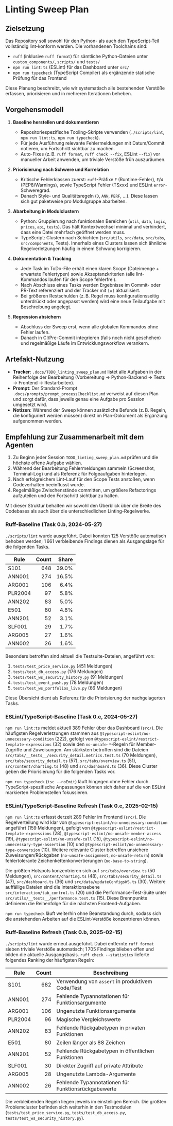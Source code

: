 # Linting Sweep Plan

## Zielsetzung
Das Repository soll sowohl für den Python- als auch den TypeScript-Teil vollständig lint-konform werden. Die vorhandenen Toolchains sind:

- `ruff` (inklusive `ruff format`) für sämtliche Python-Dateien unter `custom_components/`, `scripts/` und `tests/`
- `npm run lint:ts` (ESLint) für das Dashboard unter `src/`
- `npm run typecheck` (TypeScript Compiler) als ergänzende statische Prüfung für das Frontend

Diese Planung beschreibt, wie wir systematisch alle bestehenden Verstöße erfassen, priorisieren und in mehreren Iterationen beheben.

## Vorgehensmodell

1. **Baseline herstellen und dokumentieren**
   - Repositoriespezifische Tooling-Skripte verwenden (`./scripts/lint`, `npm run lint:ts`, `npm run typecheck`).
   - Für jede Ausführung relevante Fehlermeldungen mit Datum/Commit notieren, um Fortschritt sichtbar zu machen.
   - Auto-Fixes (z. B. `ruff format`, `ruff check --fix`, ESLint `--fix`) vor manueller Arbeit anwenden, um triviale Verstöße früh auszuräumen.

2. **Priorisierung nach Schwere und Korrelation**
   - Kritische Fehlerklassen zuerst: `ruff`-Präfixe `F` (Runtime-Fehler), `E`/`W` (PEP8/Warnings), sowie TypeScript Fehler (TSxxx) und ESLint `error`-Schweregrad.
   - Danach Style- und Qualitätsregeln (`D`, `ANN`, `PERF`, …). Diese lassen sich gut paketweise pro Modulgruppe abarbeiten.

3. **Abarbeitung in Modulclustern**
   - Python: Gruppierung nach funktionalen Bereichen (`util`, `data`, `logic`, `prices`, `api`, `tests`). Das hält Kontextwechsel minimal und verhindert, dass eine Datei mehrfach geöffnet werden muss.
   - TypeScript: Clustern nach Schichten (`src/utils`, `src/data`, `src/tabs`, `src/components`, Tests). Innerhalb eines Clusters lassen sich ähnliche Regelverletzungen häufig in einem Schwung korrigieren.

4. **Dokumentation & Tracking**
   - Jede Task im ToDo-File erhält einen klaren Scope (Dateimenge + erwartete Fehlertypen) sowie Akzeptanzkriterien (alle lint-Kommandos laufen für den Scope fehlerfrei).
   - Nach Abschluss eines Tasks werden Ergebnisse im Commit- oder PR-Text referenziert und der Tracker mit `[x]` aktualisiert.
   - Bei größeren Restschulden (z. B. Regel muss konfigurationsseitig unterdrückt oder angepasst werden) wird eine neue Teilaufgabe mit Beschreibung angelegt.

5. **Regression absichern**
   - Abschluss der Sweep erst, wenn alle globalen Kommandos ohne Fehler laufen.
   - Danach in CI/Pre-Commit integrieren (falls noch nicht geschehen) und regelmäßige Läufe im Entwicklungsworkflow verankern.

## Artefakt-Nutzung

- **Tracker**: `.docs/TODO_linting_sweep_plan.md` listet alle Aufgaben in der Reihenfolge der Bearbeitung (Vorbereitung → Python-Backend → Tests → Frontend → Restarbeiten).
- **Prompt**: Der Standard-Prompt `.docs/prompts/prompt_processChecklist.md` verweist auf diesen Plan und sorgt dafür, dass jeweils genau eine Aufgabe pro Session umgesetzt wird.
- **Notizen**: Während der Sweep können zusätzliche Befunde (z. B. Regeln, die konfiguriert werden müssen) direkt im Plan-Dokument als Ergänzung aufgenommen werden.

## Empfehlung zur Zusammenarbeit mit dem Agenten

1. Zu Beginn jeder Session `TODO_linting_sweep_plan.md` prüfen und die höchste offene Aufgabe wählen.
2. Während der Bearbeitung Fehlermeldungen sammeln (Screenshot, Terminal-Log) und als Referenz für Folgeaufgaben hinterlegen.
3. Nach erfolgreichem Lint-Lauf für den Scope Tests anstoßen, wenn Codeverhalten beeinflusst wurde.
4. Regelmäßige Zwischenstände committen, um größere Refactorings aufzuteilen und den Fortschritt sichtbar zu halten.

Mit dieser Struktur behalten wir sowohl den Überblick über die Breite des Codebases als auch über die unterschiedlichen Linting-Regelwerke.

### Ruff-Baseline (Task 0.b, 2024-05-27)

`./scripts/lint` wurde ausgeführt. Dabei konnten 125 Verstöße automatisch behoben werden; 1 661 verbleibende Findings dienen als Ausgangslage für die folgenden Tasks.

| Rule | Count | Share |
| --- | ---: | ---: |
| S101 | 648 | 39.0% |
| ANN001 | 274 | 16.5% |
| ARG001 | 106 | 6.4% |
| PLR2004 | 97 | 5.8% |
| ANN202 | 83 | 5.0% |
| E501 | 80 | 4.8% |
| ANN201 | 52 | 3.1% |
| SLF001 | 29 | 1.7% |
| ARG005 | 27 | 1.6% |
| ANN002 | 26 | 1.6% |

Besonders betroffen sind aktuell die Testsuite-Dateien, angeführt von:

1. `tests/test_price_service.py` (451 Meldungen)
2. `tests/test_db_access.py` (176 Meldungen)
3. `tests/test_ws_security_history.py` (91 Meldungen)
4. `tests/test_event_push.py` (78 Meldungen)
5. `tests/test_ws_portfolios_live.py` (66 Meldungen)

Diese Übersicht dient als Referenz für die Priorisierung der nachgelagerten Tasks.

### ESLint/TypeScript-Baseline (Task 0.c, 2024-05-27)

`npm run lint:ts` meldet aktuell 389 Fehler über das Dashboard (`src/`). Die häufigsten Regelverletzungen stammen aus `@typescript-eslint/no-unnecessary-condition` (222), gefolgt von `@typescript-eslint/restrict-template-expressions` (32) sowie den `no-unsafe-*`-Regeln für Member-Zugriffe und Zuweisungen. Am stärksten betroffen sind die Dateien `src/tabs/__tests__/security_detail.metrics.test.ts` (70 Meldungen), `src/tabs/security_detail.ts` (57), `src/tabs/overview.ts` (51), `src/content/charting.ts` (48) und `src/dashboard.ts` (36). Diese Cluster geben die Priorisierung für die folgenden Tasks vor.

`npm run typecheck` (`tsc --noEmit`) läuft hingegen ohne Fehler durch. TypeScript-spezifische Anpassungen können sich daher auf die von ESLint markierten Problemstellen fokussieren.

### ESLint/TypeScript-Baseline Refresh (Task 0.c, 2025-02-15)

`npm run lint:ts` erfasst derzeit 289 Fehler im Frontend (`src/`). Die Regelverteilung wird klar von `@typescript-eslint/no-unnecessary-condition` angeführt (159 Meldungen), gefolgt von `@typescript-eslint/restrict-template-expressions` (28), `@typescript-eslint/no-unsafe-member-access` (19), `@typescript-eslint/no-unsafe-call` (15), `@typescript-eslint/no-unnecessary-type-assertion` (10) und `@typescript-eslint/no-unnecessary-type-conversion` (10). Weitere relevante Cluster betreffen unsichere Zuweisungen/Rückgaben (`no-unsafe-assignment`, `no-unsafe-return`) sowie fehlertolerante Zeichenkettenkonvertierungen (`no-base-to-string`).

Die größten Hotspots konzentrieren sich auf `src/tabs/overview.ts` (50 Meldungen), `src/content/charting.ts` (48), `src/tabs/security_detail.ts` (47), `src/dashboard.ts` (36) und `src/data/updateConfigsWS.ts` (30). Weitere auffällige Dateien sind die Interaktionsebene `src/interaction/tab_control.ts` (20) und die Performance-Test-Suite unter `src/utils/__tests__/performance.test.ts` (15). Diese Brennpunkte definieren die Reihenfolge für die nächsten Frontend-Aufgaben.

`npm run typecheck` läuft weiterhin ohne Beanstandung durch, sodass sich die anstehenden Arbeiten auf die ESLint-Verstöße konzentrieren können.

### Ruff-Baseline Refresh (Task 0.b, 2025-02-15)

`./scripts/lint` wurde erneut ausgeführt. Dabei entfernte `ruff format` sieben triviale Verstöße automatisch; 1 705 Findings blieben offen und bilden die aktuelle Ausgangsbasis. `ruff check --statistics` lieferte folgendes Ranking der häufigsten Regeln:

| Rule | Count | Beschreibung |
| --- | ---: | --- |
| S101 | 682 | Verwendung von `assert` in produktivem Code/Test |
| ANN001 | 274 | Fehlende Typannotationen für Funktionsargumente |
| ARG001 | 106 | Ungenutzte Funktionsargumente |
| PLR2004 | 96 | Magische Vergleichswerte |
| ANN202 | 83 | Fehlende Rückgabetypen in privaten Funktionen |
| E501 | 80 | Zeilen länger als 88 Zeichen |
| ANN201 | 52 | Fehlende Rückgabetypen in öffentlichen Funktionen |
| SLF001 | 30 | Direkter Zugriff auf private Attribute |
| ARG005 | 28 | Ungenutzte Lambda-Argumente |
| ANN002 | 26 | Fehlende Typannotationen für Funktionsrückgabewerte |

Die verbleibenden Regeln liegen jeweils im einstelligen Bereich. Die größten Problemcluster befinden sich weiterhin in den Testmodulen (`tests/test_price_service.py`, `tests/test_db_access.py`, `tests/test_ws_security_history.py`).
